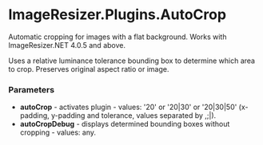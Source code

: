 ImageResizer.Plugins.AutoCrop
=============================
Automatic cropping for images with a flat background.
Works with ImageResizer.NET 4.0.5 and above.

Uses a relative luminance tolerance bounding box to determine which area to crop.
Preserves original aspect ratio or image.

### Parameters

* **autoCrop** - activates plugin - values: '20' or '20|30' or '20|30|50' (x-padding, y-padding and tolerance, values separated by ,;|).
* **autoCropDebug** - displays determined bounding boxes without cropping - values: any.